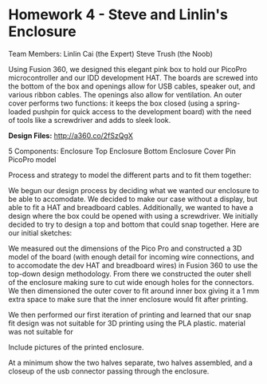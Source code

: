 # Homework 4 - Steve and Linlin's Enclosure
Team Members:
Linlin Cai (the Expert)
Steve Trush (the Noob)

Using Fusion 360, we designed this elegant pink box to hold our PicoPro microcontroller and our IDD development HAT. The boards are screwed into the bottom of the box and openings allow for USB cables, speaker out, and various ribbon cables. The openings also allow for ventilation. An outer cover performs two functions: it keeps the box closed (using a spring-loaded pushpin for quick access to the development board) with the need of tools like a screwdriver and adds to sleek look.  

<b>Design Files:</b>
http://a360.co/2fSzQgX

5 Components:
Enclosure Top
Enclosure Bottom
Enclosure Cover
Pin
PicoPro model


Process and strategy to model the different parts and to fit them together:

We begun our design process by deciding what we wanted our enclosure to be able to accomodate. We decided to make our case without a display, but able to fit a HAT and breadboard cables. Additionally, we wanted to have a design where the box could be opened with using a screwdriver. We initially decided to try to design a top and bottom that could snap together. Here are our initial sketches:

We measured out the dimensions of the Pico Pro and constructed a 3D model of the board (with enough detail for incoming wire connections, and to accomodate the dev HAT and breadboard wires) in Fusion 360 to use the top-down design methodology. From there we constructed the outer shell of the enclosure making sure to cut wide enough holes for the connectors. We then dimensioned the outer cover to fit around inner box giving it a 1 mm extra space to make sure that the inner enclosure would fit after printing.

We then performed our first iteration of printing and learned that our snap fit design was not suitable for 3D printing using the PLA plastic. material was not suitable for 



Include pictures of the printed enclosure. 


At a minimum show the two halves separate, two halves assembled, and a closeup of the usb connector passing through the enclosure.


